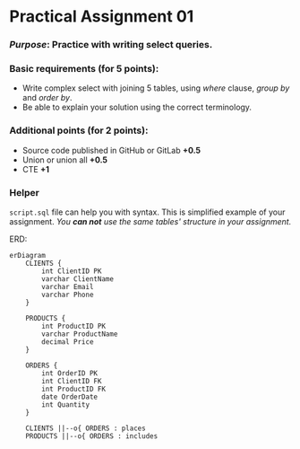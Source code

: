 # **Practical Assignment 01**

### **_Purpose_**: Practice with writing select queries.

### Basic requirements (for 5 points):

* Write complex select with joining 5 tables, using _where_ clause, _group by_ and _order by_. 
* Be able to explain your solution using the correct terminology.


### Additional points (for 2 points):

* Source code published in GitHub or GitLab **+0.5**
* Union or union all **+0.5**
* CTE **+1**

### Helper

`script.sql` file can help you with syntax. This is simplified example of your assignment.
_You **can not** use the same tables' structure in your assignment._

ERD:
```mermaid
erDiagram
    CLIENTS {
        int ClientID PK
        varchar ClientName
        varchar Email
        varchar Phone
    }
    
    PRODUCTS {
        int ProductID PK
        varchar ProductName
        decimal Price
    }
    
    ORDERS {
        int OrderID PK
        int ClientID FK
        int ProductID FK
        date OrderDate
        int Quantity
    }
    
    CLIENTS ||--o{ ORDERS : places
    PRODUCTS ||--o{ ORDERS : includes
```
